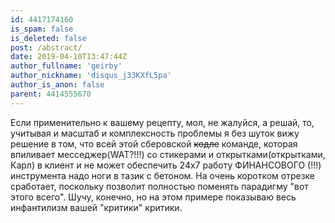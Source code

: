 ```yaml
---
id: 4417174160
is_spam: false
is_deleted: false
post: /abstract/
date: 2019-04-10T13:47:44Z
author_fullname: 'geirby'
author_nickname: 'disqus_j33KXfL5pa'
author_is_anon: false
parent: 4414555670
---
```


<p>Если применительно к вашему рецепту, мол, не жалуйся, а решай, то, учитывая и масштаб и комплексность проблемы я без шуток вижу решение в том, что всей этой сберовской <s>кодле</s> команде, которая впиливает месседжер(WAT?!!!)  со стикерами и открытками(открытками, Карл) в клиент и не может обеспечить 24х7 работу ФИНАНСОВОГО (!!!) инструмента надо ноги в тазик с бетоном. На очень коротком отрезке сработает, поскольку позволит полностью поменять парадигму "вот этого всего".  Шучу, конечно, но на этом примере показываю весь инфантилизм вашей "критики" критики.</p>
